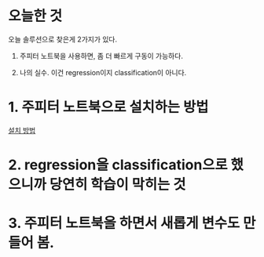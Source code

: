# 오늘한 것
오늘 솔루션으로 찾은게 2가지가 있다.

1. 주피터 노트북을 사용하면, 좀 더 빠르게 구동이 가능하다.

2. 나의 실수. 이건 regression이지 classification이 아니다.

# 1. 주피터 노트북으로 설치하는 방법
[설치 방법](https://geekconfig.com/tutorial/pycaret-installation-method-failed-with-pip-solved-by-creating-a-virtual-environment)

# 2. regression을 classification으로 했으니까 당연히 학습이 막히는 것

# 3. 주피터 노트북을 하면서 새롭게 변수도 만들어 봄.




